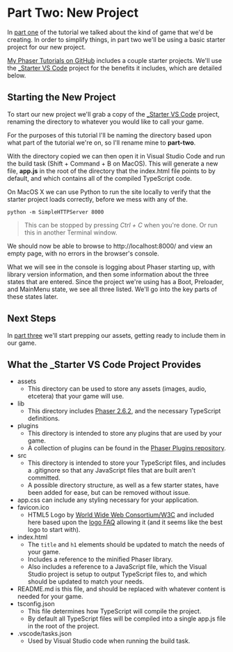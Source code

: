 # Part Two: New Project
In [part one](../part-one) of the tutorial we talked about the kind of game that we'd be creating. In order to simplify things, in part two we'll be using a basic starter project for our new project.

[My Phaser Tutorials on GitHub](https://github.com/JamesSkemp/PhaserTutorials) includes a couple starter projects. We'll use the [_Starter VS Code](https://github.com/JamesSkemp/PhaserTutorials/tree/master/_Starter%20VS%20Code) project for the benefits it includes, which are detailed below.

## Starting the New Project
To start our new project we'll grab a copy of the [_Starter VS Code](https://github.com/JamesSkemp/PhaserTutorials/tree/master/_Starter%20VS%20Code) project, renaming the directory to whatever you would like to call your game.

For the purposes of this tutorial I'll be naming the directory based upon what part of the tutorial we're on, so I'll rename mine to **part-two**.

With the directory copied we can then open it in Visual Studio Code and run the build task (Shift + Command + B on MacOS). This will generate a new file, **app.js** in the root of the directory that the index.html file points to by default, and which contains all of the compiled TypeScript code.

On MacOS X we can use Python to run the site locally to verify that the starter project loads correctly, before we mess with any of the.

	python -m SimpleHTTPServer 8000

> This can be stopped by pressing *Ctrl + C* when you're done. Or run this in another Terminal window.

We should now be able to browse to http://localhost:8000/ and view an empty page, with no errors in the browser's console.

What we will see in the console is logging about Phaser starting up, with library version information, and then some information about the three states that are entered. Since the project we're using has a Boot, Preloader, and MainMenu state, we see all three listed. We'll go into the key parts of these states later.

## Next Steps
In [part three](../part-three) we'll start prepping our assets, getting ready to include them in our game.

## What the _Starter VS Code Project Provides
- assets
	- This directory can be used to store any assets (images, audio, etcetera) that your game will use.
- lib
	- This directory includes [Phaser 2.6.2](http://phaser.io/), and the necessary TypeScript definitions.
- plugins
	- This directory is intended to store any plugins that are used by your game.
	- A collection of plugins can be found in the [Phaser Plugins repository](https://github.com/photonstorm/phaser-plugins).
- src
	- This directory is intended to store your TypeScript files, and includes a .gitignore so that any JavaScript files that are built aren't committed.
	- A possible directory structure, as well as a few starter states, have been added for ease, but can be removed without issue.
- app.css can include any styling necessary for your application.
- favicon.ico
	- HTML5 Logo by [World Wide Web Consortium/W3C](http://www.w3.org/) and included here based upon the [logo FAQ](http://www.w3.org/html/logo/faq.html) allowing it (and it seems like the best logo to start with).
- index.html
	- The `title` and `h1` elements should be updated to match the needs of your game.
	- Includes a reference to the minified Phaser library.
	- Also includes a reference to a JavaScript file, which the Visual Studio project is setup to output TypeScript files to, and which should be updated to match your needs.
- README.md is this file, and should be replaced with whatever content is needed for your game.
- tsconfig.json
	- This file determines how TypeScript will compile the project.
	- By default all TypeScript files will be compiled into a single app.js file in the root of the project.
- .vscode/tasks.json
	- Used by Visual Studio code when running the build task.

